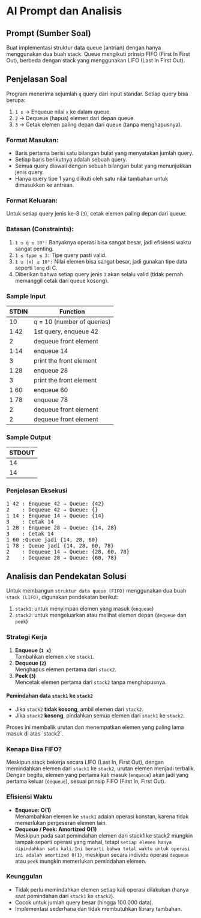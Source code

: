 # AI Prompt dan Analisis

## Prompt (Sumber Soal)

Buat implementasi struktur data queue (antrian) dengan hanya menggunakan dua buah stack. Queue mengikuti prinsip FIFO (First In First Out), berbeda dengan stack yang menggunakan LIFO (Last In First Out).

## Penjelasan Soal

Program menerima sejumlah `q` query dari input standar. Setiap query bisa berupa:

1. `1 x` → Enqueue nilai `x` ke dalam queue.
2. `2` → Dequeue (hapus) elemen dari depan queue.
3. `3` → Cetak elemen paling depan dari queue (tanpa menghapusnya).

### Format Masukan:

- Baris pertama berisi satu bilangan bulat yang menyatakan jumlah query.
- Setiap baris berikutnya adalah sebuah query.
- Semua query diawali dengan sebuah bilangan bulat yang menunjukkan jenis query.
- Hanya query tipe 1 yang diikuti oleh satu nilai tambahan untuk dimasukkan ke antrean.

### Format Keluaran:

Untuk setiap query jenis ke-3 (`3`), cetak elemen paling depan dari queue.

### Batasan (Constraints):

1. `1 ≤ q ≤ 10⁵:` Banyaknya operasi bisa sangat besar, jadi efisiensi waktu sangat penting.
2. `1 ≤ type ≤ 3:` Tipe query pasti valid.
3. `1 ≤ |x| ≤ 10⁹:` Nilai elemen bisa sangat besar, jadi gunakan tipe data seperti `long` di C.
4. Diberikan bahwa setiap query jenis `3` akan selalu valid (tidak pernah memanggil cetak dari queue kosong).

### Sample Input

| **STDIN** | **Function**               |
| --------- | -------------------------- |
| 10        | q = 10 (number of queries) |
| 1 42      | 1st query, enqueue 42      |
| 2         | dequeue front element      |
| 1 14      | enqueue 14                 |
| 3         | print the front element    |
| 1 28      | enqueue 28                 |
| 3         | print the front element    |
| 1 60      | enqueue 60                 |
| 1 78      | enqueue 78                 |
| 2         | dequeue front element      |
| 2         | dequeue front element      |

### Sample Output

| **STDOUT** |
| ---------- |
| 14         |
| 14         |

### Penjelasan Eksekusi

<pre>
1 42 : Enqueue 42 → Queue: {42}
2    : Dequeue 42 → Queue: {}
1 14 : Enqueue 14 → Queue: {14}
3    : Cetak 14
1 28 : Enqueue 28 → Queue: {14, 28}
3    : Cetak 14
1 60 :Queue jadi {14, 28, 60}
1 78 : Queue jadi {14, 28, 60, 78}
2    : Dequeue 14 → Queue: {28, 60, 78}
2    : Dequeue 28 → Queue: {60, 78}
</pre>

## Analisis dan Pendekatan Solusi

Untuk membangun `struktur data queue (FIFO)` menggunakan dua buah `stack (LIFO)`, digunakan pendekatan berikut:

1. `stack1`: untuk menyimpan elemen yang masuk (`enqueue`)
2. `stack2`: untuk mengeluarkan atau melihat elemen depan (`dequeue` dan `peek`)

### Strategi Kerja

1. **Enqueue (`1 x`)** <br>
   Tambahkan elemen `x` ke `stack1`.
2. **Dequeue (`2`)** <br>
   Menghapus elemen pertama dari `stack2`.
3. **Peek (`3`)** <br>
   Mencetak elemen pertama dari `stack2` tanpa menghapusnya.

#### Pemindahan data `stack1` ke `stack2`

- Jika `stack2` **tidak kosong**, ambil elemen dari `stack2`.
- Jika `stack2` **kosong**, pindahkan semua elemen dari `stack1` ke `stack2`.
<p align="left">Proses ini membalik urutan dan menempatkan elemen yang paling lama masuk di atas `stack2`.</p>

### Kenapa Bisa FIFO?

Meskipun stack bekerja secara LIFO (Last In, First Out), dengan memindahkan elemen dari `stack1` ke `stack2`, urutan elemen menjadi terbalik. Dengan begitu, elemen yang pertama kali masuk (`enqueue`) akan jadi yang pertama keluar (`dequeue`), sesuai prinsip FIFO (First In, First Out).

### Efisiensi Waktu

- **Enqueue: O(1)** <br>
  Menambahkan elemen ke `stack1` adalah operasi konstan, karena tidak memerlukan pergeseran elemen lain.
- **Dequeue / Peek: Amortized O(1)** <br>
  Meskipun pada saat pemindahan elemen dari stack1 ke stack2 mungkin tampak seperti operasi yang mahal, tetapi `setiap elemen hanya dipindahkan satu kali`. `Ini berarti bahwa total waktu untuk operasi ini adalah amortized O(1)`, meskipun secara individu operasi `dequeue` atau `peek` mungkin memerlukan pemindahan elemen.

### Keunggulan

- Tidak perlu memindahkan elemen setiap kali operasi dilakukan (hanya saat pemindahan dari `stack1` ke `stack2`).
- Cocok untuk jumlah query besar (hingga 100.000 data).
- Implementasi sederhana dan tidak membutuhkan library tambahan.
